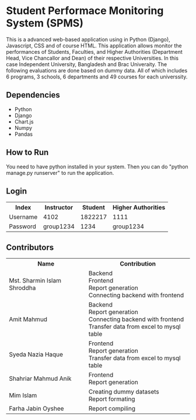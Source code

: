 # Student Performace Monitoring System (SPMS)
This is a advanced web-based application using in Python (Django), Javascript, CSS and of course HTML. 
This application allows monitor the performances of Students, Faculties, and Higher Authorities (Department Head, Vice Chancallor and Dean) of their respective Universities. 
In this case Independent University, Bangladesh and Brac Univeraity. The following evaluations are done based on dummy data. 
All of which includes 6 programs, 3 schools, 6 departments and 49 courses for each universsity.

## Dependencies

* Python
* Django
* Chart.js
* Numpy
* Pandas

## How to Run

You need to have python installed in your system. Then you can do "python manage.py runserver" to run the application.

## Login

<table>
  <tr>
    <th>Index</th>
    <th>Instructor</th>
    <th>Student</th>
    <th>Higher Authorities</th>
  </tr>
  <tr>
    <td>Username</td>
    <td>4102</td>
    <td>1822217</td>
    <td>1111</td>
  </tr>
  <tr>
    <td>Password</td>
    <td>group1234</td>
    <td>1234</td>
    <td>group1234</td>
  </tr>
</table>

## Contributors

<table>
  <tr>
    <th>Name</th>
    <th>Contribution</th>
  </tr>
  <tr>
    <td>Mst. Sharmin Islam Shroddha</td>
    <td>Backend <br> Frontend <br> Report generation <br> Connecting backend with frontend </td>
  </tr>
  <tr>
    <td>Amit Mahmud</td>
    <td>Backend <br> Report generation <br> Connecting backend with frontend <br> Transfer data from excel to mysql table</td>
  </tr>
  
  <tr>
    <td>Syeda Nazia Haque</td>
    <td>Frontend <br> Report generation <br> Transfer data from excel to mysql table </td>
  </tr>
  <tr>
    <td>Shahriar Mahmud Anik</td>
    <td>Frontend <br> Report generation</td>
  </tr>
  <tr>
    <td>Mim Islam</td>
    <td>Creating dummy datasets <br> Report formating</td>
  </tr>
  
  <tr>
    <td>Farha Jabin Oyshee</td>
    <td>Report compiling</td>
  </tr>
  
</table>






